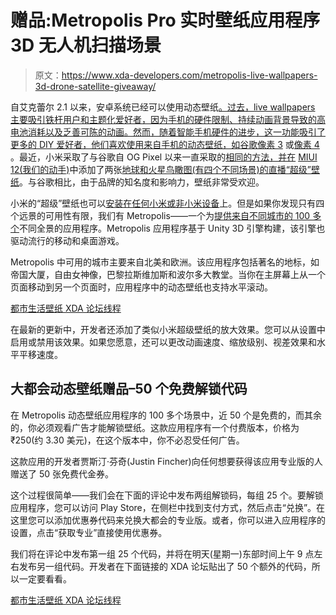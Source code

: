 # 赠品:Metropolis Pro 实时壁纸应用程序 3D 无人机扫描场景

> 原文：<https://www.xda-developers.com/metropolis-live-wallpapers-3d-drone-satellite-giveaway/>

自艾克蕾尔 2.1 以来，安卓系统已经可以使用动态壁纸[。过去，live wallpapers 主要吸引铁杆用户和主题化爱好者，因为手机的硬件限制、持续动画背景导致的高电池消耗以及乏善可陈的动画。然而，随着智能手机硬件的进步，这一功能吸引了更多的 DIY 爱好者，他们喜欢使用来自手机的动态壁纸，如](https://android-developers.googleblog.com/2010/02/live-wallpapers.html)[谷歌像素 3](https://www.xda-developers.com/download-google-pixel-3-live-wallpapers-port/) 或[像素 4](https://www.xda-developers.com/download-google-pixel-4-live-wallpapers-port/) 。最近，小米采取了与谷歌自 OG Pixel 以来一直采取的[相同的方法，并在](https://forum.xda-developers.com/redmi-note-3/themes/port-awsomelive-earth-wallpapers-t3526942) [MIUI 12(我们的动手)](https://www.xda-developers.com/miui-12-hands-on-new-features-added-xiaomi-android/)中添加了两张[地球和火星鸟瞰图(有四个不同场景)的直播“超级”壁纸](https://www.xda-developers.com/miui-12-wallpapers-new-super-earth-mars-live-wallpapers/)。与谷歌相比，由于品牌的知名度和影响力，壁纸非常受欢迎。

小米的“超级”壁纸也可以[安装在任何小米或非小米设备](https://www.xda-developers.com/download-xiaomi-miui-12-super-earth-mars-live-wallpaper-port-adds-two-new-options-hale-crater-evergreen-garden/)上。但是如果你发现只有四个远景的可用性有限，我们有 Metropolis——一个为[提供来自不同城市的 100 多个](https://getmetro.app/collection)不同全景的应用程序。Metropolis 应用程序基于 Unity 3D 引擎构建，该引擎也驱动流行的移动和桌面游戏。

Metropolis 中可用的城市主要来自北美和欧洲。该应用程序包括著名的地标，如帝国大厦，自由女神像，巴黎拉斯维加斯和波尔多大教堂。当你在主屏幕上从一个页面移动到另一个页面时，应用程序中的动态壁纸也支持水平滚动。

[都市生活壁纸 XDA 论坛线程](https://forum.xda-developers.com/android/apps-games/lwp-metropolis-3d-city-live-wallpaper-t4092371)

在最新的更新中，开发者还添加了类似小米超级壁纸的放大效果。您可以从设置中启用或禁用该效果。如果您愿意，还可以更改动画速度、缩放级别、视差效果和水平平移速度。

## 大都会动态壁纸赠品–50 个免费解锁代码

在 Metropolis 动态壁纸应用程序的 100 多个场景中，近 50 个是免费的，而其余的，你必须观看广告才能解锁壁纸。这款应用程序有一个付费版本，价格为₹250(约 3.30 美元)，在这个版本中，你不必忍受任何广告。

这款应用的开发者贾斯汀·芬奇(Justin Fincher)向任何想要获得该应用专业版的人赠送了 50 张免费代金券。

这个过程很简单——我们会在下面的评论中发布两组解锁码，每组 25 个。要解锁应用程序，您可以访问 Play Store，在侧栏中找到支付方式，然后点击“兑换”。在这里您可以添加优惠券代码来兑换大都会的专业版。或者，你可以进入应用程序的设置，点击“获取专业”直接使用优惠券。

我们将在评论中发布第一组 25 个代码，并将在明天(星期一)东部时间上午 9 点左右发布另一组代码。开发者在下面链接的 XDA 论坛贴出了 50 个额外的代码，所以一定要看看。

[都市生活壁纸 XDA 论坛线程](https://forum.xda-developers.com/android/apps-games/lwp-metropolis-3d-city-live-wallpaper-t4092371)